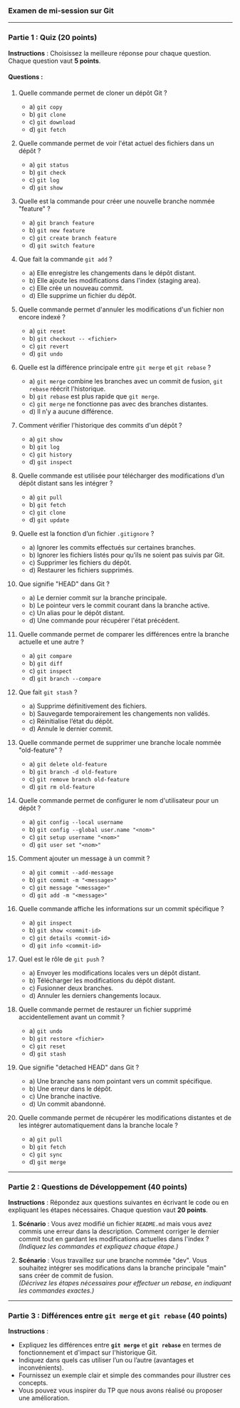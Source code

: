 ### **Examen de mi-session sur Git**

---

### **Partie 1 : Quiz (20 points)**

**Instructions** : Choisissez la meilleure réponse pour chaque question. Chaque question vaut **5 points**.

#### Questions :
1. Quelle commande permet de cloner un dépôt Git ?
   - a) `git copy`
   - b) `git clone`
   - c) `git download`
   - d) `git fetch`

2. Quelle commande permet de voir l'état actuel des fichiers dans un dépôt ?
   - a) `git status`
   - b) `git check`
   - c) `git log`
   - d) `git show`

3. Quelle est la commande pour créer une nouvelle branche nommée "feature" ?
   - a) `git branch feature`
   - b) `git new feature`
   - c) `git create branch feature`
   - d) `git switch feature`

4. Que fait la commande `git add` ?
   - a) Elle enregistre les changements dans le dépôt distant.
   - b) Elle ajoute les modifications dans l'index (staging area).
   - c) Elle crée un nouveau commit.
   - d) Elle supprime un fichier du dépôt.

5. Quelle commande permet d'annuler les modifications d'un fichier non encore indexé ?
   - a) `git reset`
   - b) `git checkout -- <fichier>`
   - c) `git revert`
   - d) `git undo`

6. Quelle est la différence principale entre `git merge` et `git rebase` ?
   - a) `git merge` combine les branches avec un commit de fusion, `git rebase` réécrit l'historique.
   - b) `git rebase` est plus rapide que `git merge`.
   - c) `git merge` ne fonctionne pas avec des branches distantes.
   - d) Il n’y a aucune différence.

7. Comment vérifier l'historique des commits d'un dépôt ?
   - a) `git show`
   - b) `git log`
   - c) `git history`
   - d) `git inspect`

8. Quelle commande est utilisée pour télécharger des modifications d’un dépôt distant sans les intégrer ?
   - a) `git pull`
   - b) `git fetch`
   - c) `git clone`
   - d) `git update`

9. Quelle est la fonction d’un fichier `.gitignore` ?
   - a) Ignorer les commits effectués sur certaines branches.
   - b) Ignorer les fichiers listés pour qu’ils ne soient pas suivis par Git.
   - c) Supprimer les fichiers du dépôt.
   - d) Restaurer les fichiers supprimés.

10. Que signifie "HEAD" dans Git ?
    - a) Le dernier commit sur la branche principale.
    - b) Le pointeur vers le commit courant dans la branche active.
    - c) Un alias pour le dépôt distant.
    - d) Une commande pour récupérer l'état précédent.

11. Quelle commande permet de comparer les différences entre la branche actuelle et une autre ?
    - a) `git compare`
    - b) `git diff`
    - c) `git inspect`
    - d) `git branch --compare`

12. Que fait `git stash` ?
    - a) Supprime définitivement des fichiers.
    - b) Sauvegarde temporairement les changements non validés.
    - c) Réinitialise l’état du dépôt.
    - d) Annule le dernier commit.

13. Quelle commande permet de supprimer une branche locale nommée "old-feature" ?
    - a) `git delete old-feature`
    - b) `git branch -d old-feature`
    - c) `git remove branch old-feature`
    - d) `git rm old-feature`

14. Quelle commande permet de configurer le nom d'utilisateur pour un dépôt ?
    - a) `git config --local username`
    - b) `git config --global user.name "<nom>"`
    - c) `git setup username "<nom>"`
    - d) `git user set "<nom>"`

15. Comment ajouter un message à un commit ?
    - a) `git commit --add-message`
    - b) `git commit -m "<message>"`
    - c) `git message "<message>"`
    - d) `git add -m "<message>"`

16. Quelle commande affiche les informations sur un commit spécifique ?
    - a) `git inspect`
    - b) `git show <commit-id>`
    - c) `git details <commit-id>`
    - d) `git info <commit-id>`

17. Quel est le rôle de `git push` ?
    - a) Envoyer les modifications locales vers un dépôt distant.
    - b) Télécharger les modifications du dépôt distant.
    - c) Fusionner deux branches.
    - d) Annuler les derniers changements locaux.

18. Quelle commande permet de restaurer un fichier supprimé accidentellement avant un commit ?
    - a) `git undo`
    - b) `git restore <fichier>`
    - c) `git reset`
    - d) `git stash`

19. Que signifie "detached HEAD" dans Git ?
    - a) Une branche sans nom pointant vers un commit spécifique.
    - b) Une erreur dans le dépôt.
    - c) Une branche inactive.
    - d) Un commit abandonné.

20. Quelle commande permet de récupérer les modifications distantes et de les intégrer automatiquement dans la branche locale ?
    - a) `git pull`
    - b) `git fetch`
    - c) `git sync`
    - d) `git merge`

---

### **Partie 2 : Questions de Développement (40 points)**

**Instructions** : Répondez aux questions suivantes en écrivant le code ou en expliquant les étapes nécessaires. Chaque question vaut **20 points**.

1. **Scénario** : Vous avez modifié un fichier `README.md` mais vous avez commis une erreur dans la description. Comment corriger le dernier commit tout en gardant les modifications actuelles dans l'index ?  
   *(Indiquez les commandes et expliquez chaque étape.)*

2. **Scénario** : Vous travaillez sur une branche nommée "dev". Vous souhaitez intégrer ses modifications dans la branche principale "main" sans créer de commit de fusion.  
   *(Décrivez les étapes nécessaires pour effectuer un rebase, en indiquant les commandes exactes.)*


---

### **Partie 3 : Différences entre `git merge` et `git rebase` (40 points)**

**Instructions** :  
- Expliquez les différences entre **`git merge`** et **`git rebase`** en termes de fonctionnement et d'impact sur l'historique Git.  
- Indiquez dans quels cas utiliser l’un ou l’autre (avantages et inconvénients).  
- Fournissez un exemple clair et simple des commandes pour illustrer ces concepts.  
- Vous pouvez vous inspirer du TP que nous avons réalisé ou proposer une amélioration.  


